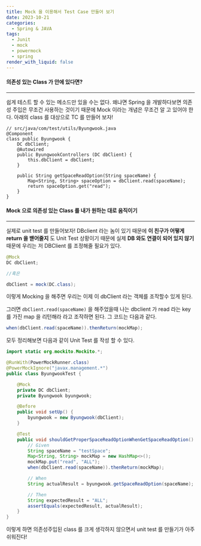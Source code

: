```yaml
---
title: Mock 을 이용해서 Test Case 만들어 보기
date: 2023-10-21
categories:
  - Spring & JAVA
tags:
  - Junit
  - mock
  - powermock
  - spring
render_with_liquid: false
---
```

#### 의존성 있는 Class 가 안에 있다면?
---

쉽게 테스트 할 수 있는 메소드만 있을 수는 없다. 왜냐면 Spring 을 개발하다보면 의존성 주입은 무조건 사용하는 것이기 때문에
Mock 이라는 개념은 무조건 알 고 있어야 한다. 아래의 class 를 대상으로 TC 를 만들어 보자!

```
// src/java/com/test/utils/Byungwook.java
@Component
class public Byungwook {
	DC dbClient;
	@Autowired
	public ByungwookControllers (DC dbClient) {
		this.dbClient = dbClient;
	}

	public String getSpaceReadOption(String spaceName) {
		Map<String, String> spaceOption = dbClient.read(spaceName);
		return spaceOption.get("read");
	}
}
```

#### Mock 으로 의존성 있는 Class 를 내가 원하는 대로 움직이기
---

실제로 unit test 를 만들어보자!
DBclient 라는 놈이 있기 때문에 **이 친구가 어떻게 return 을 밷어줄지** 도 Unit Test 상황이기 때문에
실제 **DB 와도 연결이 되어 있지 않기** 때문에 우리는 저 DBClient 를 조정해줄 필요가 있다. 

```java
@Mock
DC dbClient;

//혹은

dbClient = mock(DC.class);
```

이렇게 Mocking 을 해주면 우리는 이제 이 dbClient 라는 객체를 조작할수 있게 된다.

그러면 `dbClient.read(spaceName)` 을 해주었을때 나는 dbclient 가 read 라는 key 를 가진 map 을 리턴해라 라고 조작하면 된다. 그 코드는 다음과 같다.

```java
when(dbClient.read(spaceName)).thenReturn(mockMap);
```

모두 정리해보면 다음과 같이 Unit Test 를 작성 할 수 있다.

```java
import static org.mockito.Mockito.*;

@RunWith(PowerMockRunner.class)
@PowerMockIgnore("javax.management.*")
public class ByungwookTest {

	@Mock
    private DC dbClient;
    private Byungwook byungwook;

    @Before
    public void setUp() {
        byungwook = new Byungwook(dbClient);
    }

    @Test
    public void shouldGetProperSpaceReadOptionWhenGetSpaceReadOption() {
        // Given
        String spaceName = "testSpace";
        Map<String, String> mockMap = new HashMap<>();
        mockMap.put("read", "ALL");
        when(dbClient.read(spaceName)).thenReturn(mockMap);

        // When
        String actualResult = byungwook.getSpaceReadOption(spaceName);

        // Then
		String expectedResult = "ALL";
        assertEquals(expectedResult, actualResult);
    }
}
```

이렇게 하면 의존성주입된 class 를 크게 생각하지 않으면서 unit test 를 만들기가 아주 쉬워진다!